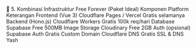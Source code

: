 🧩 5. Kombinasi Infrastruktur Free Forever (Paket Ideal)
Komponen	Platform	Keterangan
Frontend (Vue 3)	Cloudflare Pages / Vercel	Gratis selamanya
Backend (Hono.js)	Cloudflare Workers	Gratis 100k req/hari
Database	Supabase	Free 500MB
Image Storage	Cloudinary	Free 2GB
Auth (opsional)	Supabase Auth	Gratis
Custom Domain	Cloudflare DNS	Gratis SSL & DNS
Yash